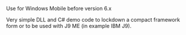 Use for Windows Mobile before version 6.x

Very simple DLL and C# demo code to lockdown a compact framework form or to be used with J9 ME (in example IBM J9).